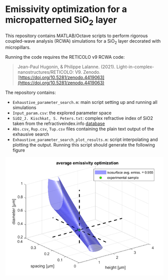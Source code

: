 # Emissivity optimization for a micropatterned SiO<sub>2</sub> layer

This repository contains MATLAB/Octave scripts to perform rigorous coupled-wave analysis (RCWA) simulations for a SiO<sub>2</sub> layer decorated with micropillars.

Running the code requires the RETICOLO v9 RCWA code:
> Jean-Paul Hugonin, & Philippe Lalanne. (2021). Light-in-complex-nanostructures/RETICOLO: V9. Zenodo. [https://doi.org/10.5281/zenodo.4419063](https://doi.org/10.5281/zenodo.4419063)

The repository contains:
* `Exhaustive_parameter_search.m`: main script setting up and running all simulations
* `Input_param.csv`: the explored parameter space
* `SiO2_J. Kischkat, S. Peters.txt`: complex refractive index of SiO2 taken from the refractiveindex.info [database](https://refractiveindex.info/?shelf=main&book=SiO2&page=Kischkat)
* `Abs.csv`, `Rup.csv`, `Tup.csv` files containing the plain text output of the exhausive search
* `Exhaustive_parameter_search_plot_results.m`: script interpolating and plotting the output. Running this script should generate the following figure

![emissivity isosurface generated by the Exhaustive_parameter_search_plot_results.m script](https://github.com/21grd03-parametric/sio2-micropillars/blob/main/emissivity_isosurface.png)
